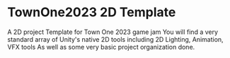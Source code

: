 # TownOne2023 2D Template
A 2D project Template for Town One 2023 game jam
You will find a very standard array of Unity's native 2D tools including 2D Lighting, Animation, VFX tools
As well as some very basic project organization done.
